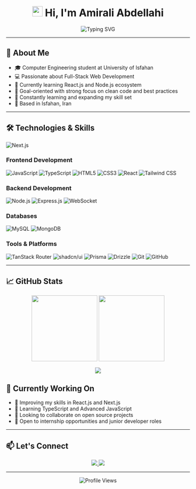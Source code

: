 <h1 align="center">
  <img src="https://media.giphy.com/media/hvRJCLFzcasrR4ia7z/giphy.gif" width="28">
  Hi, I'm Amirali Abdellahi
</h1>

<p align="center">
  <img src="https://readme-typing-svg.herokuapp.com?font=iransans&size=22&duration=4000&color=2471F7&center=true&vCenter=true&width=500&lines=Computer+Engineering+Student;Full-Stack+Developer;Passionate+Learner;Open+to+Collaboration" alt="Typing SVG" />
</p>

---

## 🚀 About Me

- 🎓 Computer Engineering student at University of Isfahan
- 💻 Passionate about Full-Stack Web Development
- 🚀 Currently learning React.js and Node.js ecosystem
- 🎯 Goal-oriented with strong focus on clean code and best practices
- 🌱 Constantly learning and expanding my skill set
- 📍 Based in Isfahan, Iran

---

## 🛠️ Technologies & Skills

![Next.js](https://img.shields.io/badge/Next.js-000000?style=for-the-badge&logo=nextdotjs&logoColor=white)

### Frontend Development
![JavaScript](https://img.shields.io/badge/JavaScript-F7DF1E?style=for-the-badge&logo=javascript&logoColor=black)
![TypeScript](https://img.shields.io/badge/TypeScript-3178C6?style=for-the-badge&logo=typescript&logoColor=white)
![HTML5](https://img.shields.io/badge/HTML5-E34F26?style=for-the-badge&logo=html5&logoColor=white)
![CSS3](https://img.shields.io/badge/CSS3-1572B6?style=for-the-badge&logo=css3&logoColor=white)
![React](https://img.shields.io/badge/React-20232A?style=for-the-badge&logo=react&logoColor=61DAFB)
![Tailwind CSS](https://img.shields.io/badge/Tailwind_CSS-38B2AC?style=for-the-badge&logo=tailwind-css&logoColor=white)

### Backend Development
![Node.js](https://img.shields.io/badge/Node.js-339933?style=for-the-badge&logo=nodedotjs&logoColor=white)
![Express.js](https://img.shields.io/badge/Express.js-000000?style=for-the-badge&logo=express&logoColor=white)
![WebSocket](https://img.shields.io/badge/WebSocket-010101?style=for-the-badge&logo=socket.io&logoColor=white)
### Databases
![MySQL](https://img.shields.io/badge/MySQL-4479A1?style=for-the-badge&logo=mysql&logoColor=white)
![MongoDB](https://img.shields.io/badge/MongoDB-47A248?style=for-the-badge&logo=mongodb&logoColor=white)

### Tools & Platforms
![TanStack Router](https://img.shields.io/badge/TanStack_Router-FF4154?style=for-the-badge&logo=react&logoColor=white)
![shadcn/ui](https://img.shields.io/badge/shadcn/ui-000000?style=for-the-badge&logo=react&logoColor=white)
![Prisma](https://img.shields.io/badge/Prisma-2D3748?style=for-the-badge&logo=prisma&logoColor=white)
![Drizzle](https://img.shields.io/badge/Drizzle-3B82F6?style=for-the-badge&logo=drizzle&logoColor=white)
![Git](https://img.shields.io/badge/Git-F05032?style=for-the-badge&logo=git&logoColor=white)
![GitHub](https://img.shields.io/badge/GitHub-181717?style=for-the-badge&logo=github&logoColor=white)

---

## 📈 GitHub Stats

<p align="center">
  <img height="180em" src="https://github-readme-stats.vercel.app/api?username=amiraliabdelahi&show_icons=true&theme=react&hide_border=true&count_private=true" />
  <img height="180em" src="https://github-readme-stats.vercel.app/api/top-langs/?username=amiraliabdelahi&layout=compact&theme=react&hide_border=true" />
</p>

<p align="center">
  <img src="https://github-readme-streak-stats.herokuapp.com/?user=amiraliabdelahi&theme=react&hide_border=true" />
</p>

## 🌱 Currently Working On

- 🔭 Improving my skills in React.js and Next.js
- 🌱 Learning TypeScript and Advanced JavaScript
- 👯 Looking to collaborate on open source projects
- 🤝 Open to internship opportunities and junior developer roles

---

## 📫 Let's Connect

<p align="center">
  <a href="mailto:amirali.abdelahi86@gmail.com">
  <img src="https://img.shields.io/badge/Email-D14836?style=for-the-badge&logo=gmail&logoColor=white" />
  </a>
  <a href="https://linkedin.com/in/amirali-abdelahi-8686aar">
    <img src="https://img.shields.io/badge/LinkedIn-0077B5?style=for-the-badge&logo=linkedin&logoColor=white" />
  </a>
</p>

---

<p align="center">
  <img src="https://komarev.com/ghpvc/?username=amiraliabdelahi&label=Profile%20Views&color=0e75b6&style=flat" alt="Profile Views" />
</p>
